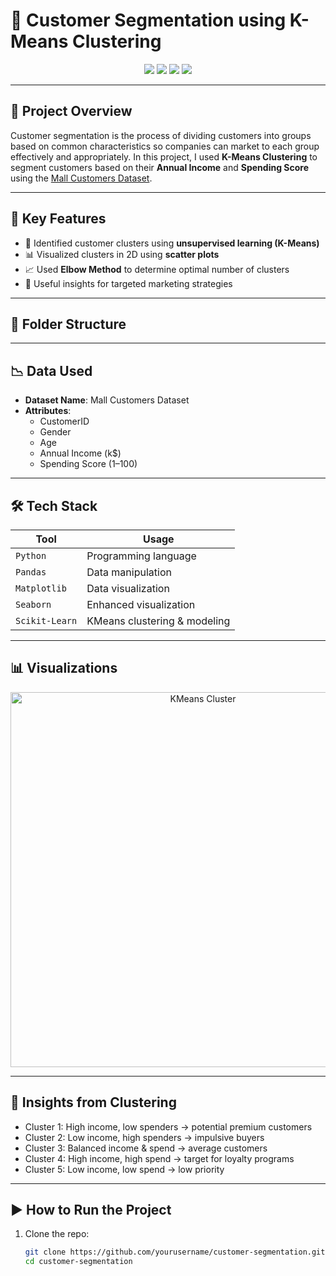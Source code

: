 # 🎯 Customer Segmentation using K-Means Clustering

<p align="center">
  <img src="https://img.shields.io/badge/Python-3.10-blue?style=flat-square" />
  <img src="https://img.shields.io/badge/Scikit--Learn-1.4.2-orange?style=flat-square" />
  <img src="https://img.shields.io/badge/Project-Type-ML%20Project-ff69b4?style=flat-square" />
  <img src="https://img.shields.io/badge/Clustering-KMeans-yellowgreen?style=flat-square" />
</p>

---

## 🧠 Project Overview

Customer segmentation is the process of dividing customers into groups based on common characteristics so companies can market to each group effectively and appropriately. In this project, I used **K-Means Clustering** to segment customers based on their **Annual Income** and **Spending Score** using the [Mall Customers Dataset](https://www.kaggle.com/datasets/vjchoudhary7/customer-segmentation-tutorial).

---

## 📌 Key Features

- 🎯 Identified customer clusters using **unsupervised learning (K-Means)**
- 📊 Visualized clusters in 2D using **scatter plots**
- 📈 Used **Elbow Method** to determine optimal number of clusters
- 🛒 Useful insights for targeted marketing strategies

---

## 📂 Folder Structure


---

## 📉 Data Used

- **Dataset Name**: Mall Customers Dataset
- **Attributes**:
  - CustomerID
  - Gender
  - Age
  - Annual Income (k$)
  - Spending Score (1–100)

---

## 🛠 Tech Stack

| Tool          | Usage                          |
|---------------|--------------------------------|
| `Python`      | Programming language           |
| `Pandas`      | Data manipulation              |
| `Matplotlib`  | Data visualization             |
| `Seaborn`     | Enhanced visualization         |
| `Scikit-Learn`| KMeans clustering & modeling   |

---

## 📊 Visualizations

<p align="center">
  <img src="notebook/kmeans-cluster-output.png" alt="KMeans Cluster" width="600">
</p>

---

## 📌 Insights from Clustering

- Cluster 1: High income, low spenders → potential premium customers
- Cluster 2: Low income, high spenders → impulsive buyers
- Cluster 3: Balanced income & spend → average customers
- Cluster 4: High income, high spend → target for loyalty programs
- Cluster 5: Low income, low spend → low priority

---

## ▶️ How to Run the Project

1. Clone the repo:
   ```bash
   git clone https://github.com/yourusername/customer-segmentation.git
   cd customer-segmentation
